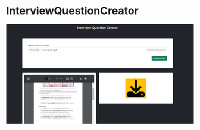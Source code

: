 # InterviewQuestionCreator

![Interview Question Generator](./screenshots/InterviewQuestionGenerator.png)